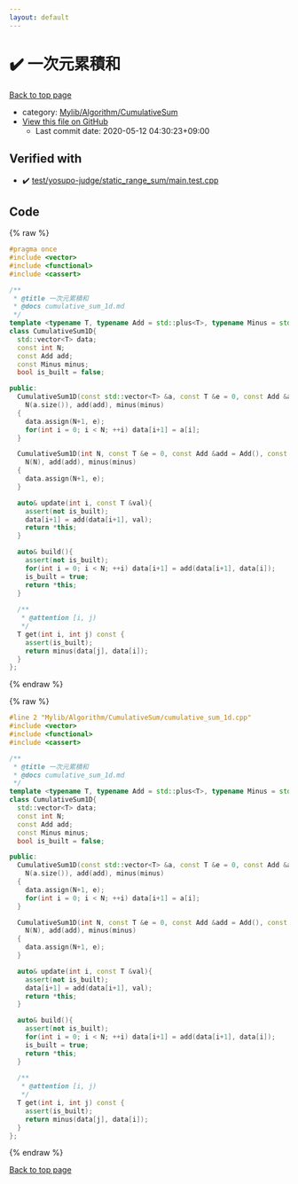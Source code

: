```yaml
---
layout: default
---
```


<!-- mathjax config similar to math.stackexchange -->
<script type="text/javascript" async
  src="https://cdnjs.cloudflare.com/ajax/libs/mathjax/2.7.5/MathJax.js?config=TeX-MML-AM_CHTML">
</script>
<script type="text/x-mathjax-config">
  MathJax.Hub.Config({
    TeX: { equationNumbers: { autoNumber: "AMS" }},
    tex2jax: {
      inlineMath: [ ['$','$'] ],
      processEscapes: true
    },
    "HTML-CSS": { matchFontHeight: false },
    displayAlign: "left",
    displayIndent: "2em"
  });
</script>

<script type="text/javascript" src="https://cdnjs.cloudflare.com/ajax/libs/jquery/3.4.1/jquery.min.js"></script>
<script src="https://cdn.jsdelivr.net/npm/jquery-balloon-js@1.1.2/jquery.balloon.min.js" integrity="sha256-ZEYs9VrgAeNuPvs15E39OsyOJaIkXEEt10fzxJ20+2I=" crossorigin="anonymous"></script>
<script type="text/javascript" src="../../../../assets/js/copy-button.js"></script>
<link rel="stylesheet" href="../../../../assets/css/copy-button.css" />


# :heavy_check_mark: 一次元累積和

<a href="../../../../index.html">Back to top page</a>

* category: <a href="../../../../index.html#606b6851a96c8708fa4cdcf98aebb7c1">Mylib/Algorithm/CumulativeSum</a>
* <a href="{{ site.github.repository_url }}/blob/master/Mylib/Algorithm/CumulativeSum/cumulative_sum_1d.cpp">View this file on GitHub</a>
    - Last commit date: 2020-05-12 04:30:23+09:00




## Verified with

* :heavy_check_mark: <a href="../../../../verify/test/yosupo-judge/static_range_sum/main.test.cpp.html">test/yosupo-judge/static_range_sum/main.test.cpp</a>


## Code

<a id="unbundled"></a>
{% raw %}
```cpp
#pragma once
#include <vector>
#include <functional>
#include <cassert>

/**
 * @title 一次元累積和
 * @docs cumulative_sum_1d.md
 */
template <typename T, typename Add = std::plus<T>, typename Minus = std::minus<T>>
class CumulativeSum1D{
  std::vector<T> data;
  const int N;
  const Add add;
  const Minus minus;
  bool is_built = false;

public:
  CumulativeSum1D(const std::vector<T> &a, const T &e = 0, const Add &add = Add(), const Minus &minus = Minus()):
    N(a.size()), add(add), minus(minus)
  {
    data.assign(N+1, e);
    for(int i = 0; i < N; ++i) data[i+1] = a[i];
  }

  CumulativeSum1D(int N, const T &e = 0, const Add &add = Add(), const Minus &minus = Minus()):
    N(N), add(add), minus(minus)
  {
    data.assign(N+1, e);
  }

  auto& update(int i, const T &val){
    assert(not is_built);
    data[i+1] = add(data[i+1], val);
    return *this;
  }

  auto& build(){
    assert(not is_built);
    for(int i = 0; i < N; ++i) data[i+1] = add(data[i+1], data[i]);
    is_built = true;
    return *this;
  }
  
  /**
   * @attention [i, j)
   */
  T get(int i, int j) const {
    assert(is_built);
    return minus(data[j], data[i]);
  }
};


```
{% endraw %}

<a id="bundled"></a>
{% raw %}
```cpp
#line 2 "Mylib/Algorithm/CumulativeSum/cumulative_sum_1d.cpp"
#include <vector>
#include <functional>
#include <cassert>

/**
 * @title 一次元累積和
 * @docs cumulative_sum_1d.md
 */
template <typename T, typename Add = std::plus<T>, typename Minus = std::minus<T>>
class CumulativeSum1D{
  std::vector<T> data;
  const int N;
  const Add add;
  const Minus minus;
  bool is_built = false;

public:
  CumulativeSum1D(const std::vector<T> &a, const T &e = 0, const Add &add = Add(), const Minus &minus = Minus()):
    N(a.size()), add(add), minus(minus)
  {
    data.assign(N+1, e);
    for(int i = 0; i < N; ++i) data[i+1] = a[i];
  }

  CumulativeSum1D(int N, const T &e = 0, const Add &add = Add(), const Minus &minus = Minus()):
    N(N), add(add), minus(minus)
  {
    data.assign(N+1, e);
  }

  auto& update(int i, const T &val){
    assert(not is_built);
    data[i+1] = add(data[i+1], val);
    return *this;
  }

  auto& build(){
    assert(not is_built);
    for(int i = 0; i < N; ++i) data[i+1] = add(data[i+1], data[i]);
    is_built = true;
    return *this;
  }
  
  /**
   * @attention [i, j)
   */
  T get(int i, int j) const {
    assert(is_built);
    return minus(data[j], data[i]);
  }
};


```
{% endraw %}

<a href="../../../../index.html">Back to top page</a>

